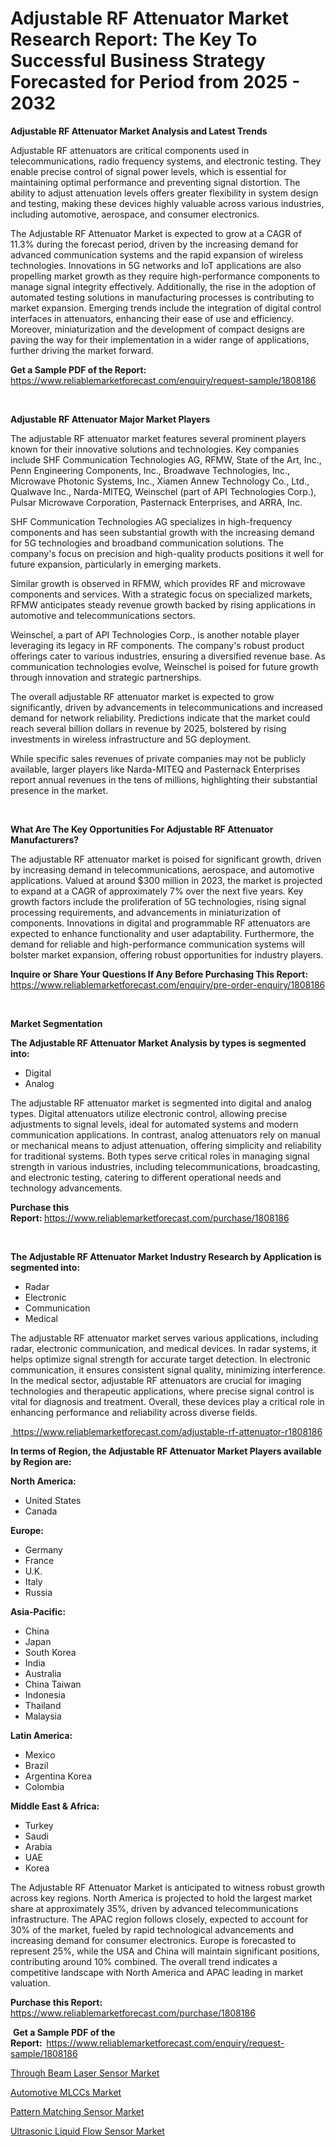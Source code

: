 <p><h1>Adjustable RF Attenuator Market Research Report: The Key To Successful Business Strategy Forecasted for Period from 2025 - 2032</h1></p><p><strong>Adjustable RF Attenuator Market Analysis and Latest Trends</strong></p>
<p><p>Adjustable RF attenuators are critical components used in telecommunications, radio frequency systems, and electronic testing. They enable precise control of signal power levels, which is essential for maintaining optimal performance and preventing signal distortion. The ability to adjust attenuation levels offers greater flexibility in system design and testing, making these devices highly valuable across various industries, including automotive, aerospace, and consumer electronics.</p><p>The Adjustable RF Attenuator Market is expected to grow at a CAGR of 11.3% during the forecast period, driven by the increasing demand for advanced communication systems and the rapid expansion of wireless technologies. Innovations in 5G networks and IoT applications are also propelling market growth as they require high-performance components to manage signal integrity effectively. Additionally, the rise in the adoption of automated testing solutions in manufacturing processes is contributing to market expansion. Emerging trends include the integration of digital control interfaces in attenuators, enhancing their ease of use and efficiency. Moreover, miniaturization and the development of compact designs are paving the way for their implementation in a wider range of applications, further driving the market forward.</p></p>
<p><strong>Get a Sample PDF of the Report:&nbsp;</strong> <a href="https://www.reliablemarketforecast.com/enquiry/request-sample/1808186?utm_campaign=1134&utm_medium=2&utm_source=Github&utm_content=ia&utm_term=11022025&utm_id=adjustable-rf-attenuator">https://www.reliablemarketforecast.com/enquiry/request-sample/1808186</a></p>
<p>&nbsp;</p>
<p><strong>Adjustable RF Attenuator Major Market Players</strong></p>
<p><p>The adjustable RF attenuator market features several prominent players known for their innovative solutions and technologies. Key companies include SHF Communication Technologies AG, RFMW, State of the Art, Inc., Penn Engineering Components, Inc., Broadwave Technologies, Inc., Microwave Photonic Systems, Inc., Xiamen Annew Technology Co., Ltd., Qualwave Inc., Narda-MITEQ, Weinschel (part of API Technologies Corp.), Pulsar Microwave Corporation, Pasternack Enterprises, and ARRA, Inc.</p><p>SHF Communication Technologies AG specializes in high-frequency components and has seen substantial growth with the increasing demand for 5G technologies and broadband communication solutions. The company's focus on precision and high-quality products positions it well for future expansion, particularly in emerging markets.</p><p>Similar growth is observed in RFMW, which provides RF and microwave components and services. With a strategic focus on specialized markets, RFMW anticipates steady revenue growth backed by rising applications in automotive and telecommunications sectors.</p><p>Weinschel, a part of API Technologies Corp., is another notable player leveraging its legacy in RF components. The company's robust product offerings cater to various industries, ensuring a diversified revenue base. As communication technologies evolve, Weinschel is poised for future growth through innovation and strategic partnerships.</p><p>The overall adjustable RF attenuator market is expected to grow significantly, driven by advancements in telecommunications and increased demand for network reliability. Predictions indicate that the market could reach several billion dollars in revenue by 2025, bolstered by rising investments in wireless infrastructure and 5G deployment.</p><p>While specific sales revenues of private companies may not be publicly available, larger players like Narda-MITEQ and Pasternack Enterprises report annual revenues in the tens of millions, highlighting their substantial presence in the market.</p></p>
<p>&nbsp;</p>
<p><strong>What Are The Key Opportunities For Adjustable RF Attenuator Manufacturers?</strong></p>
<p><p>The adjustable RF attenuator market is poised for significant growth, driven by increasing demand in telecommunications, aerospace, and automotive applications. Valued at around $300 million in 2023, the market is projected to expand at a CAGR of approximately 7% over the next five years. Key growth factors include the proliferation of 5G technologies, rising signal processing requirements, and advancements in miniaturization of components. Innovations in digital and programmable RF attenuators are expected to enhance functionality and user adaptability. Furthermore, the demand for reliable and high-performance communication systems will bolster market expansion, offering robust opportunities for industry players.</p></p>
<p><strong>Inquire or Share Your Questions If Any Before Purchasing This Report:</strong> <a href="https://www.reliablemarketforecast.com/enquiry/pre-order-enquiry/1808186?utm_campaign=1134&utm_medium=2&utm_source=Github&utm_content=ia&utm_term=11022025&utm_id=adjustable-rf-attenuator">https://www.reliablemarketforecast.com/enquiry/pre-order-enquiry/1808186</a></p>
<p>&nbsp;</p>
<p><strong>Market Segmentation</strong></p>
<p><strong>The Adjustable RF Attenuator Market Analysis by types is segmented into:</strong></p>
<p><ul><li>Digital</li><li>Analog</li></ul></p>
<p><p>The adjustable RF attenuator market is segmented into digital and analog types. Digital attenuators utilize electronic control, allowing precise adjustments to signal levels, ideal for automated systems and modern communication applications. In contrast, analog attenuators rely on manual or mechanical means to adjust attenuation, offering simplicity and reliability for traditional systems. Both types serve critical roles in managing signal strength in various industries, including telecommunications, broadcasting, and electronic testing, catering to different operational needs and technology advancements.</p></p>
<p><strong>Purchase this Report:&nbsp;</strong><a href="https://www.reliablemarketforecast.com/purchase/1808186?utm_campaign=1134&utm_medium=2&utm_source=Github&utm_content=ia&utm_term=11022025&utm_id=adjustable-rf-attenuator">https://www.reliablemarketforecast.com/purchase/1808186</a></p>
<p>&nbsp;</p>
<p><strong>The Adjustable RF Attenuator Market Industry Research by Application is segmented into:</strong></p>
<p><ul><li>Radar</li><li>Electronic</li><li>Communication</li><li>Medical</li></ul></p>
<p><p>The adjustable RF attenuator market serves various applications, including radar, electronic communication, and medical devices. In radar systems, it helps optimize signal strength for accurate target detection. In electronic communication, it ensures consistent signal quality, minimizing interference. In the medical sector, adjustable RF attenuators are crucial for imaging technologies and therapeutic applications, where precise signal control is vital for diagnosis and treatment. Overall, these devices play a critical role in enhancing performance and reliability across diverse fields.</p></p>
<p><a href="https://www.reliablemarketforecast.com/adjustable-rf-attenuator-r1808186?utm_campaign=1134&utm_medium=2&utm_source=Github&utm_content=ia&utm_term=11022025&utm_id=adjustable-rf-attenuator">&nbsp;https://www.reliablemarketforecast.com/adjustable-rf-attenuator-r1808186</a></p>
<p><strong>In terms of Region, the Adjustable RF Attenuator Market Players available by Region are:</strong></p>
<p>
    <p> <strong> North America: </strong>
        <ul>
            <li>United States</li>
            <li>Canada</li>
        </ul>
        </p> 
    <p> <strong> Europe: </strong>
        <ul>
            <li>Germany</li>
            <li>France</li>
            <li>U.K.</li>
            <li>Italy</li>
            <li>Russia</li>
        </ul>
        </p> 
    <p> <strong> Asia-Pacific: </strong>
        <ul>
            <li>China</li>
            <li>Japan</li>
            <li>South Korea</li>
            <li>India</li>
            <li>Australia</li>
            <li>China Taiwan</li>
            <li>Indonesia</li>
            <li>Thailand</li>
            <li>Malaysia</li>
        </ul>
        </p> 
    <p> <strong> Latin America: </strong>
        <ul>
            <li>Mexico</li>
            <li>Brazil</li>
            <li>Argentina Korea</li>
            <li>Colombia</li>
        </ul>
        </p> 
    <p> <strong> Middle East & Africa: </strong>
        <ul>
            <li>Turkey</li>
            <li>Saudi</li>
            <li>Arabia</li>
            <li>UAE</li>
            <li>Korea</li>
        </ul>
    </p>
    </p>
<p><p>The Adjustable RF Attenuator Market is anticipated to witness robust growth across key regions. North America is projected to hold the largest market share at approximately 35%, driven by advanced telecommunications infrastructure. The APAC region follows closely, expected to account for 30% of the market, fueled by rapid technological advancements and increasing demand for consumer electronics. Europe is forecasted to represent 25%, while the USA and China will maintain significant positions, contributing around 10% combined. The overall trend indicates a competitive landscape with North America and APAC leading in market valuation.</p></p>
<p><strong>Purchase this Report: </strong><a href="https://www.reliablemarketforecast.com/purchase/1808186?utm_campaign=1134&utm_medium=2&utm_source=Github&utm_content=ia&utm_term=11022025&utm_id=adjustable-rf-attenuator">https://www.reliablemarketforecast.com/purchase/1808186</a></p>
<p>&nbsp;<strong>Get a Sample PDF of the Report:&nbsp;&nbsp;</strong><a href="https://www.reliablemarketforecast.com/enquiry/request-sample/1808186?utm_campaign=1134&utm_medium=2&utm_source=Github&utm_content=ia&utm_term=11022025&utm_id=adjustable-rf-attenuator">https://www.reliablemarketforecast.com/enquiry/request-sample/1808186</a></p>
<p><strong></strong></p>
<p><p><a href="https://github.com/merkinedry7b/Market-Research-Report-List-1/blob/main/through-beam-laser-sensor-market.md?utm_campaign=1134&utm_medium=2&utm_source=Github&utm_content=ia&utm_term=11022025&utm_id=adjustable-rf-attenuator">Through Beam Laser Sensor Market</a></p><p><a href="https://github.com/wynonachirei9/Market-Research-Report-List-1/blob/main/automotive-mlccs-market.md?utm_campaign=1134&utm_medium=2&utm_source=Github&utm_content=ia&utm_term=11022025&utm_id=adjustable-rf-attenuator">Automotive MLCCs Market</a></p><p><a href="https://github.com/tatroseraypi/Market-Research-Report-List-1/blob/main/pattern-matching-sensor-market.md?utm_campaign=1134&utm_medium=2&utm_source=Github&utm_content=ia&utm_term=11022025&utm_id=adjustable-rf-attenuator">Pattern Matching Sensor Market</a></p><p><a href="https://github.com/BryceTownsendr/Market-Research-Report-List-7/blob/main/ultrasonic-liquid-flow-sensor-market.md?utm_campaign=1134&utm_medium=2&utm_source=Github&utm_content=ia&utm_term=11022025&utm_id=adjustable-rf-attenuator">Ultrasonic Liquid Flow Sensor Market</a></p></p>